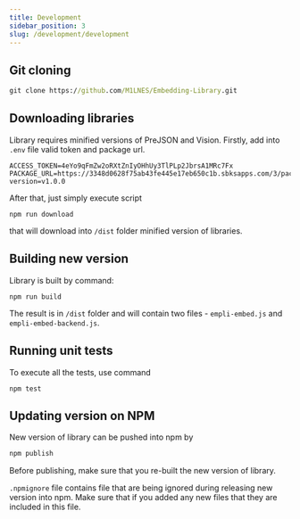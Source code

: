 ```yaml
---
title: Development
sidebar_position: 3
slug: /development/development
---
```


## Git cloning

```cmd title="Cloning"
git clone https://github.com/M1LNES/Embedding-Library.git
```

## Downloading libraries

Library requires minified versions of PreJSON and Vision. Firstly, add into `.env` file valid token and package url.

```
ACCESS_TOKEN=4eYo9qFmZw2oRXtZnIyOHhUy3TlPLp2JbrsA1MRc7Fx
PACKAGE_URL=https://3348d0628f75ab43fe445e17eb650c1b.sbksapps.com/3/packages/analytics/bundle.js?version=v1.0.0
```

After that, just simply execute script

```
npm run download
```

that will download into `/dist` folder minified version of libraries.

## Building new version

Library is built by command:

```
npm run build
```

The result is in `/dist` folder and will contain two files - `empli-embed.js` and `empli-embed-backend.js`.

## Running unit tests

To execute all the tests, use command

```
npm test
```

## Updating version on NPM

New version of library can be pushed into npm by

```cmd
npm publish
```

Before publishing, make sure that you re-built the new version of library.

`.npmignore` file contains file that are being ignored during releasing new version into npm. Make sure that if you added any new files that they are included in this file.
